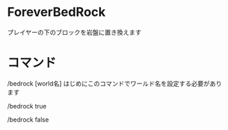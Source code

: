 # ForeverBedRock
プレイヤーの下のブロックを岩盤に置き換えます

# コマンド
/bedrock [world名]  はじめにこのコマンドでワールド名を設定する必要があります

/bedrock true

/bedrock false
